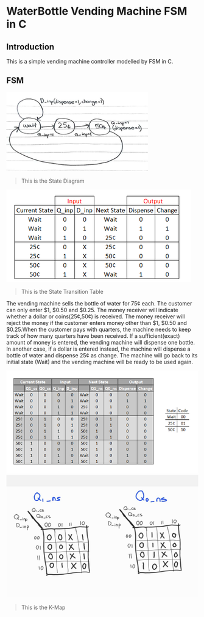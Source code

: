 # WaterBottle Vending Machine FSM in C

## Introduction
This is a simple vending machine controller modelled by FSM in C. 

## FSM

![image](images/1.png)
> This is the State Diagram

![image](images/2.png)
> This is the State Transition Table

The vending machine sells the bottle of water for 75¢ each. The customer can only enter $1, $0.50 and $0.25. The money receiver will indicate whether a dollar or coins(25¢,50¢) is received. The money receiver will reject the money if the customer enters money other than $1, $0.50 and $0.25.When the customer pays with quarters, the machine needs to keep track of how many quarters have been received. If a sufficient(exact) amount of money is entered, the vending machine will dispense one bottle. In another case, if a dollar is entered instead, the machine will dispense a bottle of water and dispense 25¢ as change. The machine will go back to its initial state (Wait) and the vending machine will be ready to be used again.



![image](images/4.png)
![image](images/3.jpg)
> This is the K-Map

